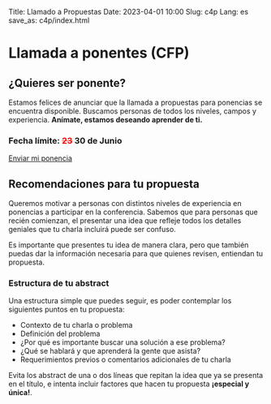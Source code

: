 Title: Llamado a Propuestas
Date: 2023-04-01 10:00
Slug: c4p
Lang: es
save_as: c4p/index.html

# Llamada a ponentes (CFP)

## ¿Quieres ser ponente?

Estamos felices de anunciar que la llamada a propuestas para ponencias se encuentra disponible.
Buscamos personas de todos los niveles, campos y experiencia.
**Anímate, estamos deseando aprender de ti.**

<div class="center important-title">
  <h3><i class="fa-solid fa-bell"></i> Fecha límite: <strike style="color: red">23</strike> 30 de Junio</h3>
</div>
<div class="center-buttons">
  <a href="https://charlas.2023.es.pycon.org" class="button">Enviar mi ponencia</a>
</div>

## Recomendaciones para tu propuesta

Queremos motivar a personas con distintos niveles de experiencia en ponencias
a participar en la conferencia. Sabemos que para personas que recién comienzan,
el presentar una idea que refleje todos los detalles geniales que tu charla
incluirá puede ser confuso.

Es importante que presentes tu idea de manera clara, pero que también puedas
dar la información necesaria para que quienes revisen, entiendan tu propuesta.

### Estructura de tu abstract

Una estructura simple que puedes seguir, es poder contemplar los siguientes
puntos en tu propuesta:

* Contexto de tu charla o problema
* Definición del problema
* ¿Por qué es importante buscar una solución a ese problema?
* ¿Qué se hablará y que aprenderá la gente que asista?
* Requerimientos previos o comentarios adicionales de tu charla

Evita los abstract de una o dos líneas que repitan la idea que ya se presenta
en el título, e intenta incluir factores que hacen tu propuesta
**¡especial y única!**.
